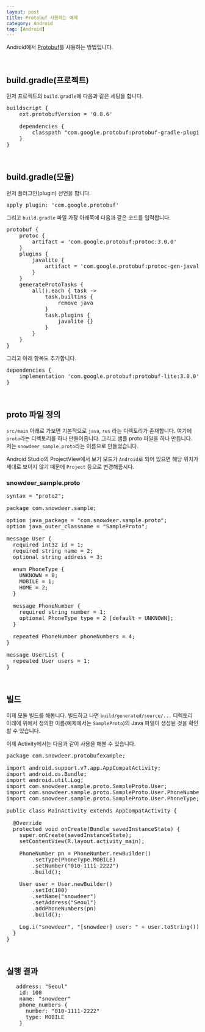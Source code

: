 ```yaml
---
layout: post
title: Protobuf 사용하는 예제
category: Android
tag: [Android]
---
```


Android에서 [Protobuf](https://developers.google.com/protocol-buffers/)를 사용하는 방법입니다.

<br>

## build.gradle(프로젝트)

먼저 프로젝트의 `build.gradle`에 다음과 같은 세팅을 합니다.

<pre class="prettyprint">
buildscript {
    ext.protobufVersion = '0.8.6'

    dependencies {
        classpath "com.google.protobuf:protobuf-gradle-plugin:$protobufVersion"
    }
}
</pre>

<br>

## build.gradle(모듈)

먼저 플러그인(plugin) 선언을 합니다.

<pre class="prettyprint">
apply plugin: 'com.google.protobuf'
</pre>

그리고 `build.gradle` 파일 가장 아래쪽에 다음과 같은 코드를 입력합니다.

<pre class="prettyprint">
protobuf {
    protoc {
        artifact = 'com.google.protobuf:protoc:3.0.0'
    }
    plugins {
        javalite {
            artifact = 'com.google.protobuf:protoc-gen-javalite:3.0.0'
        }
    }
    generateProtoTasks {
        all().each { task ->
            task.builtins {
                remove java
            }
            task.plugins {
                javalite {}
            }
        }
    }
}
</pre>

그리고 아래 항목도 추가합니다.

<pre class="prettyprint">
dependencies {
    implementation 'com.google.protobuf:protobuf-lite:3.0.0'
}
</pre>

<br>

## proto 파일 정의

`src/main` 아래로 가보면 기본적으로 `java`, `res` 라는 디렉토리가 존재합니다. 여기에 `proto`라는 디렉토리를 하나 만들어줍니다.
그리고 샘플 proto 파일을 하나 만듭니다. 저는 `snowdeer_sample.proto`라는 이름으로 만들었습니다.

Android Studio의 ProjectView에서 보기 모드가 `Android`로 되어 있으면 해당 위치가 제대로 보이지 않기 때문에 `Project` 등으로 변경해줍시다.

### snowdeer_sample.proto

<pre class="prettyprint">
syntax = "proto2";

package com.snowdeer.sample;

option java_package = "com.snowdeer.sample.proto";
option java_outer_classname = "SampleProto";

message User {
  required int32 id = 1;
  required string name = 2;
  optional string address = 3;

  enum PhoneType {
    UNKNOWN = 0;
    MOBILE = 1;
    HOME = 2;
  }

  message PhoneNumber {
    required string number = 1;
    optional PhoneType type = 2 [default = UNKNOWN];
  }

  repeated PhoneNumber phoneNumbers = 4;
}

message UserList {
  repeated User users = 1;
}
</pre>

<br>

## 빌드

이제 모듈 빌드를 해봅니다. 빌드하고 나면 `build/generated/source/...` 디렉토리 아래에 위에서 정의한 이름(예제에서는 `SampleProto`)의 Java 파일이 
생성된 것을 확인할 수 있습니다.

이제 Activity에서는 다음과 같이 사용을 해볼 수 있습니다.

<pre class="prettyprint">
package com.snowdeer.protobufexample;

import android.support.v7.app.AppCompatActivity;
import android.os.Bundle;
import android.util.Log;
import com.snowdeer.sample.proto.SampleProto.User;
import com.snowdeer.sample.proto.SampleProto.User.PhoneNumber;
import com.snowdeer.sample.proto.SampleProto.User.PhoneType;

public class MainActivity extends AppCompatActivity {

  @Override
  protected void onCreate(Bundle savedInstanceState) {
    super.onCreate(savedInstanceState);
    setContentView(R.layout.activity_main);

    PhoneNumber pn = PhoneNumber.newBuilder()
        .setType(PhoneType.MOBILE)
        .setNumber("010-1111-2222")
        .build();

    User user = User.newBuilder()
        .setId(100)
        .setName("snowdeer")
        .setAddress("Seoul")
        .addPhoneNumbers(pn)
        .build();

    Log.i("snowdeer", "[snowdeer] user: " + user.toString());
  }
}
</pre>

<br>

## 실행 결과

<pre class="prettyprint">
   address: "Seoul"
    id: 100
    name: "snowdeer"
    phone_numbers {
      number: "010-1111-2222"
      type: MOBILE
    }
</pre>